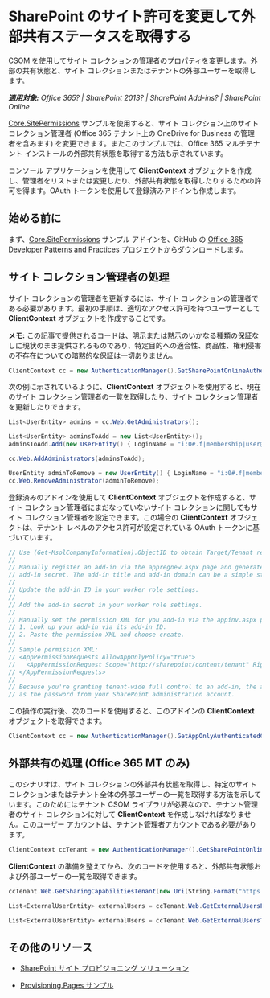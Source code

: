 # SharePoint のサイト許可を変更して外部共有ステータスを取得する

CSOM を使用してサイト コレクションの管理者のプロパティを変更します。外部の共有状態と、サイト コレクションまたはテナントの外部ユーザーを取得します。

_**適用対象:** Office 365? | SharePoint 2013? | SharePoint Add-ins? | SharePoint Online_

[Core.SitePermissions](https://github.com/OfficeDev/PnP/tree/dev/Scenarios/Core.SitePermissions) サンプルを使用すると、サイト コレクション上のサイト コレクション管理者 (Office 365 テナント上の OneDrive for Business の管理者を含みます) を変更できます。またこのサンプルでは、Office 365 マルチテナント インストールの外部共有状態を取得する方法も示されています。

コンソール アプリケーションを使用して **ClientContext** オブジェクトを作成し、管理者をリストまたは変更したり、外部共有状態を取得したりするための許可を得ます。OAuth トークンを使用して登録済みアドインも作成します。

## 始める前に

まず、[Core.SitePermissions](https://github.com/OfficeDev/PnP/tree/dev/Scenarios/Core.SitePermissions) サンプル アドインを、GitHub の [Office 365 Developer Patterns and Practices](https://github.com/OfficeDev/PnP/tree/dev) プロジェクトからダウンロードします。

## サイト コレクション管理者の処理

サイト コレクションの管理者を更新するには、サイト コレクションの管理者である必要があります。最初の手順は、適切なアクセス許可を持つユーザーとして **ClientContext** オブジェクトを作成することです。

**メモ:**  この記事で提供されるコードは、明示または黙示のいかなる種類の保証なしに現状のまま提供されるものであり、特定目的への適合性、商品性、権利侵害の不存在についての暗黙的な保証は一切ありません。

```C#
ClientContext cc = new AuthenticationManager().GetSharePointOnlineAuthenticatedContextTenant(String.Format("https://{0}.sharepoint.com/sites/{1}", tenantName, siteName), String.Format("{0}@{1}.onmicrosoft.com", userName, tenantName), password); 
```

次の例に示されているように、**ClientContext** オブジェクトを使用すると、現在のサイト コレクション管理者の一覧を取得したり、サイト コレクション管理者を更新したりできます。

```C#
List<UserEntity> admins = cc.Web.GetAdministrators();

List<UserEntity> adminsToAdd = new List<UserEntity>();
adminsToAdd.Add(new UserEntity() { LoginName = "i:0#.f|membership|user@domain" });

cc.Web.AddAdministrators(adminsToAdd);

UserEntity adminToRemove = new UserEntity() { LoginName = "i:0#.f|membership|user@domain" };
cc.Web.RemoveAdministrator(adminToRemove);
```

登録済みのアドインを使用して **ClientContext** オブジェクトを作成すると、サイト コレクション管理者にまだなっていないサイト コレクションに関してもサイト コレクション管理者を設定できます。この場合の **ClientContext** オブジェクトは、テナント レベルのアクセス許可が設定されている OAuth トークンに基づいています。

```C#
// Use (Get-MsolCompanyInformation).ObjectID to obtain Target/Tenant realm: <guid>
//
// Manually register an add-in via the appregnew.aspx page and generate an add-in ID and 
// add-in secret. The add-in title and add-in domain can be a simple string like "MyAddin".
//
// Update the add-in ID in your worker role settings.
//
// Add the add-in secret in your worker role settings. 
//
// Manually set the permission XML for you add-in via the appinv.aspx page:
// 1. Look up your add-in via its add-in ID.
// 2. Paste the permission XML and choose create.
//
// Sample permission XML:
// <AppPermissionRequests AllowAppOnlyPolicy="true">
//   <AppPermissionRequest Scope="http://sharepoint/content/tenant" Right="FullControl" />
// </AppPermissionRequests>
//
// Because you're granting tenant-wide full control to an add-in, the add-in secret is as important
// as the password from your SharePoint administration account.
```
この操作の実行後、次のコードを使用すると、このアドインの **ClientContext** オブジェクトを取得できます。

```C#
ClientContext cc = new AuthenticationManager().GetAppOnlyAuthenticatedContext("https://tenantname-my.sharepoint.com/personal/user2", "<your tenant realm>", "<appID>", "<appsecret>");
```

## 外部共有の処理 (Office 365 MT のみ)

このシナリオは、サイト コレクションの外部共有状態を取得し、特定のサイト コレクションまたはテナント全体の外部ユーザーの一覧を取得する方法を示しています。このためにはテナント CSOM ライブラリが必要なので、テナント管理者のサイト コレクションに対して **ClientContext** を作成しなければなりません。このユーザー アカウントは、テナント管理者アカウントである必要があります。

```C#
ClientContext ccTenant = new AuthenticationManager().GetSharePointOnlineAuthenticatedContextTenant(String.Format("https://{0}-admin.sharepoint.com/", tenantName), String.Format("{0}@{1}.onmicrosoft.com", userName, tenantName), password);
```

**ClientContext** の準備を整えてから、次のコードを使用すると、外部共有状態および外部ユーザーの一覧を取得できます。

```C#
ccTenant.Web.GetSharingCapabilitiesTenant(new Uri(String.Format("https://{0}.sharepoint.com/sites/{1}", tenantName, siteName)))

List<ExternalUserEntity> externalUsers = ccTenant.Web.GetExternalUsersForSiteTenant(new Uri(String.Format("https://{0}.sharepoint.com/sites/{1}", tenantName, siteName)));

List<ExternalUserEntity> externalUsers = ccTenant.Web.GetExternalUsersTenant();

```

## その他のリソース
<a name="bk_addresources"> </a>

- [SharePoint サイト プロビジョニング ソリューション](sharepoint-site-provisioning-solutions.md)
    
- [Provisioning.Pages サンプル](https://github.com/OfficeDev/PnP/tree/dev/Scenarios/Provisioning.Pages)
